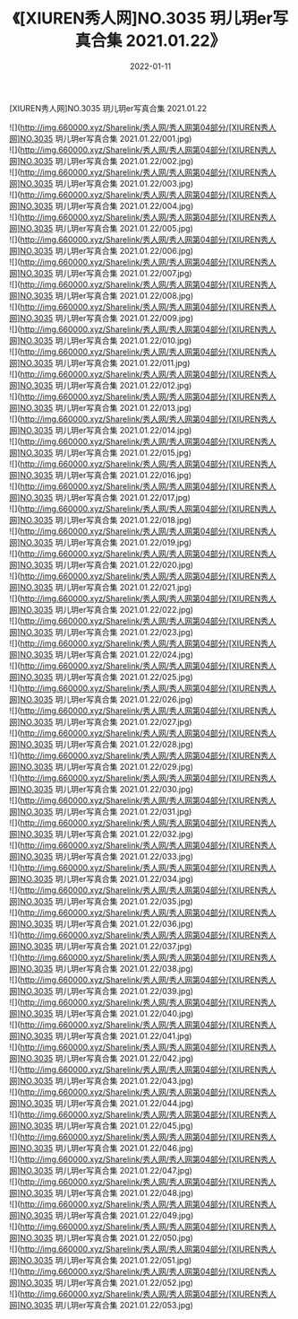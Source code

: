 ﻿---
layout: post
title:  《[XIUREN秀人网]NO.3035 玥儿玥er写真合集 2021.01.22》
date:   2022-01-11
img: http://img.660000.xyz/Sharelink/秀人网/秀人网第04部分/[XIUREN秀人网]NO.3035 玥儿玥er写真合集 2021.01.22/000.jpg
categories: [美女, 清纯, 唯美]
---

[XIUREN秀人网]NO.3035 玥儿玥er写真合集 2021.01.22

 ![](http://img.660000.xyz/Sharelink/秀人网/秀人网第04部分/[XIUREN秀人网]NO.3035 玥儿玥er写真合集 2021.01.22/001.jpg) <br>![](http://img.660000.xyz/Sharelink/秀人网/秀人网第04部分/[XIUREN秀人网]NO.3035 玥儿玥er写真合集 2021.01.22/002.jpg) <br>![](http://img.660000.xyz/Sharelink/秀人网/秀人网第04部分/[XIUREN秀人网]NO.3035 玥儿玥er写真合集 2021.01.22/003.jpg) <br>![](http://img.660000.xyz/Sharelink/秀人网/秀人网第04部分/[XIUREN秀人网]NO.3035 玥儿玥er写真合集 2021.01.22/004.jpg) <br>![](http://img.660000.xyz/Sharelink/秀人网/秀人网第04部分/[XIUREN秀人网]NO.3035 玥儿玥er写真合集 2021.01.22/005.jpg) <br>![](http://img.660000.xyz/Sharelink/秀人网/秀人网第04部分/[XIUREN秀人网]NO.3035 玥儿玥er写真合集 2021.01.22/006.jpg) <br>![](http://img.660000.xyz/Sharelink/秀人网/秀人网第04部分/[XIUREN秀人网]NO.3035 玥儿玥er写真合集 2021.01.22/007.jpg) <br>![](http://img.660000.xyz/Sharelink/秀人网/秀人网第04部分/[XIUREN秀人网]NO.3035 玥儿玥er写真合集 2021.01.22/008.jpg) <br>![](http://img.660000.xyz/Sharelink/秀人网/秀人网第04部分/[XIUREN秀人网]NO.3035 玥儿玥er写真合集 2021.01.22/009.jpg) <br>![](http://img.660000.xyz/Sharelink/秀人网/秀人网第04部分/[XIUREN秀人网]NO.3035 玥儿玥er写真合集 2021.01.22/010.jpg) <br>![](http://img.660000.xyz/Sharelink/秀人网/秀人网第04部分/[XIUREN秀人网]NO.3035 玥儿玥er写真合集 2021.01.22/011.jpg) <br>![](http://img.660000.xyz/Sharelink/秀人网/秀人网第04部分/[XIUREN秀人网]NO.3035 玥儿玥er写真合集 2021.01.22/012.jpg) <br>![](http://img.660000.xyz/Sharelink/秀人网/秀人网第04部分/[XIUREN秀人网]NO.3035 玥儿玥er写真合集 2021.01.22/013.jpg) <br>![](http://img.660000.xyz/Sharelink/秀人网/秀人网第04部分/[XIUREN秀人网]NO.3035 玥儿玥er写真合集 2021.01.22/014.jpg) <br>![](http://img.660000.xyz/Sharelink/秀人网/秀人网第04部分/[XIUREN秀人网]NO.3035 玥儿玥er写真合集 2021.01.22/015.jpg) <br>![](http://img.660000.xyz/Sharelink/秀人网/秀人网第04部分/[XIUREN秀人网]NO.3035 玥儿玥er写真合集 2021.01.22/016.jpg) <br>![](http://img.660000.xyz/Sharelink/秀人网/秀人网第04部分/[XIUREN秀人网]NO.3035 玥儿玥er写真合集 2021.01.22/017.jpg) <br>![](http://img.660000.xyz/Sharelink/秀人网/秀人网第04部分/[XIUREN秀人网]NO.3035 玥儿玥er写真合集 2021.01.22/018.jpg) <br>![](http://img.660000.xyz/Sharelink/秀人网/秀人网第04部分/[XIUREN秀人网]NO.3035 玥儿玥er写真合集 2021.01.22/019.jpg) <br>![](http://img.660000.xyz/Sharelink/秀人网/秀人网第04部分/[XIUREN秀人网]NO.3035 玥儿玥er写真合集 2021.01.22/020.jpg) <br>![](http://img.660000.xyz/Sharelink/秀人网/秀人网第04部分/[XIUREN秀人网]NO.3035 玥儿玥er写真合集 2021.01.22/021.jpg) <br>![](http://img.660000.xyz/Sharelink/秀人网/秀人网第04部分/[XIUREN秀人网]NO.3035 玥儿玥er写真合集 2021.01.22/022.jpg) <br>![](http://img.660000.xyz/Sharelink/秀人网/秀人网第04部分/[XIUREN秀人网]NO.3035 玥儿玥er写真合集 2021.01.22/023.jpg) <br>![](http://img.660000.xyz/Sharelink/秀人网/秀人网第04部分/[XIUREN秀人网]NO.3035 玥儿玥er写真合集 2021.01.22/024.jpg) <br>![](http://img.660000.xyz/Sharelink/秀人网/秀人网第04部分/[XIUREN秀人网]NO.3035 玥儿玥er写真合集 2021.01.22/025.jpg) <br>![](http://img.660000.xyz/Sharelink/秀人网/秀人网第04部分/[XIUREN秀人网]NO.3035 玥儿玥er写真合集 2021.01.22/026.jpg) <br>![](http://img.660000.xyz/Sharelink/秀人网/秀人网第04部分/[XIUREN秀人网]NO.3035 玥儿玥er写真合集 2021.01.22/027.jpg) <br>![](http://img.660000.xyz/Sharelink/秀人网/秀人网第04部分/[XIUREN秀人网]NO.3035 玥儿玥er写真合集 2021.01.22/028.jpg) <br>![](http://img.660000.xyz/Sharelink/秀人网/秀人网第04部分/[XIUREN秀人网]NO.3035 玥儿玥er写真合集 2021.01.22/029.jpg) <br>![](http://img.660000.xyz/Sharelink/秀人网/秀人网第04部分/[XIUREN秀人网]NO.3035 玥儿玥er写真合集 2021.01.22/030.jpg) <br>![](http://img.660000.xyz/Sharelink/秀人网/秀人网第04部分/[XIUREN秀人网]NO.3035 玥儿玥er写真合集 2021.01.22/031.jpg) <br>![](http://img.660000.xyz/Sharelink/秀人网/秀人网第04部分/[XIUREN秀人网]NO.3035 玥儿玥er写真合集 2021.01.22/032.jpg) <br>![](http://img.660000.xyz/Sharelink/秀人网/秀人网第04部分/[XIUREN秀人网]NO.3035 玥儿玥er写真合集 2021.01.22/033.jpg) <br>![](http://img.660000.xyz/Sharelink/秀人网/秀人网第04部分/[XIUREN秀人网]NO.3035 玥儿玥er写真合集 2021.01.22/034.jpg) <br>![](http://img.660000.xyz/Sharelink/秀人网/秀人网第04部分/[XIUREN秀人网]NO.3035 玥儿玥er写真合集 2021.01.22/035.jpg) <br>![](http://img.660000.xyz/Sharelink/秀人网/秀人网第04部分/[XIUREN秀人网]NO.3035 玥儿玥er写真合集 2021.01.22/036.jpg) <br>![](http://img.660000.xyz/Sharelink/秀人网/秀人网第04部分/[XIUREN秀人网]NO.3035 玥儿玥er写真合集 2021.01.22/037.jpg) <br>![](http://img.660000.xyz/Sharelink/秀人网/秀人网第04部分/[XIUREN秀人网]NO.3035 玥儿玥er写真合集 2021.01.22/038.jpg) <br>![](http://img.660000.xyz/Sharelink/秀人网/秀人网第04部分/[XIUREN秀人网]NO.3035 玥儿玥er写真合集 2021.01.22/039.jpg) <br>![](http://img.660000.xyz/Sharelink/秀人网/秀人网第04部分/[XIUREN秀人网]NO.3035 玥儿玥er写真合集 2021.01.22/040.jpg) <br>![](http://img.660000.xyz/Sharelink/秀人网/秀人网第04部分/[XIUREN秀人网]NO.3035 玥儿玥er写真合集 2021.01.22/041.jpg) <br>![](http://img.660000.xyz/Sharelink/秀人网/秀人网第04部分/[XIUREN秀人网]NO.3035 玥儿玥er写真合集 2021.01.22/042.jpg) <br>![](http://img.660000.xyz/Sharelink/秀人网/秀人网第04部分/[XIUREN秀人网]NO.3035 玥儿玥er写真合集 2021.01.22/043.jpg) <br>![](http://img.660000.xyz/Sharelink/秀人网/秀人网第04部分/[XIUREN秀人网]NO.3035 玥儿玥er写真合集 2021.01.22/044.jpg) <br>![](http://img.660000.xyz/Sharelink/秀人网/秀人网第04部分/[XIUREN秀人网]NO.3035 玥儿玥er写真合集 2021.01.22/045.jpg) <br>![](http://img.660000.xyz/Sharelink/秀人网/秀人网第04部分/[XIUREN秀人网]NO.3035 玥儿玥er写真合集 2021.01.22/046.jpg) <br>![](http://img.660000.xyz/Sharelink/秀人网/秀人网第04部分/[XIUREN秀人网]NO.3035 玥儿玥er写真合集 2021.01.22/047.jpg) <br>![](http://img.660000.xyz/Sharelink/秀人网/秀人网第04部分/[XIUREN秀人网]NO.3035 玥儿玥er写真合集 2021.01.22/048.jpg) <br>![](http://img.660000.xyz/Sharelink/秀人网/秀人网第04部分/[XIUREN秀人网]NO.3035 玥儿玥er写真合集 2021.01.22/049.jpg) <br>![](http://img.660000.xyz/Sharelink/秀人网/秀人网第04部分/[XIUREN秀人网]NO.3035 玥儿玥er写真合集 2021.01.22/050.jpg) <br>![](http://img.660000.xyz/Sharelink/秀人网/秀人网第04部分/[XIUREN秀人网]NO.3035 玥儿玥er写真合集 2021.01.22/051.jpg) <br>![](http://img.660000.xyz/Sharelink/秀人网/秀人网第04部分/[XIUREN秀人网]NO.3035 玥儿玥er写真合集 2021.01.22/052.jpg) <br>![](http://img.660000.xyz/Sharelink/秀人网/秀人网第04部分/[XIUREN秀人网]NO.3035 玥儿玥er写真合集 2021.01.22/053.jpg) <br>